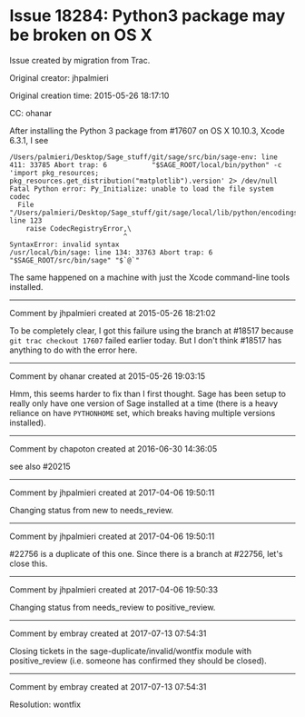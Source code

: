 # Issue 18284: Python3 package may be broken on OS X

Issue created by migration from Trac.

Original creator: jhpalmieri

Original creation time: 2015-05-26 18:17:10

CC:  ohanar

After installing the Python 3 package from #17607 on OS X 10.10.3, Xcode 6.3.1, I see

```
/Users/palmieri/Desktop/Sage_stuff/git/sage/src/bin/sage-env: line 411: 33785 Abort trap: 6           "$SAGE_ROOT/local/bin/python" -c 'import pkg_resources; pkg_resources.get_distribution("matplotlib").version' 2> /dev/null
Fatal Python error: Py_Initialize: unable to load the file system codec
  File "/Users/palmieri/Desktop/Sage_stuff/git/sage/local/lib/python/encodings/__init__.py", line 123
    raise CodecRegistryError,\
                            ^
SyntaxError: invalid syntax
/usr/local/bin/sage: line 134: 33763 Abort trap: 6           "$SAGE_ROOT/src/bin/sage" "$`@`"
```

The same happened on a machine with just the Xcode command-line tools installed.


---

Comment by jhpalmieri created at 2015-05-26 18:21:02

To be completely clear, I got this failure using the branch at #18517 because `git trac checkout 17607` failed earlier today. But I don't think #18517 has anything to do with the error here.


---

Comment by ohanar created at 2015-05-26 19:03:15

Hmm, this seems harder to fix than I first thought. Sage has been setup to really only have one version of Sage installed at a time (there is a heavy reliance on have `PYTHONHOME` set, which breaks having multiple versions installed).


---

Comment by chapoton created at 2016-06-30 14:36:05

see also #20215


---

Comment by jhpalmieri created at 2017-04-06 19:50:11

Changing status from new to needs_review.


---

Comment by jhpalmieri created at 2017-04-06 19:50:11

#22756 is a duplicate of this one. Since there is a branch at #22756, let's close this.


---

Comment by jhpalmieri created at 2017-04-06 19:50:33

Changing status from needs_review to positive_review.


---

Comment by embray created at 2017-07-13 07:54:31

Closing tickets in the sage-duplicate/invalid/wontfix module with positive_review (i.e. someone has confirmed they should be closed).


---

Comment by embray created at 2017-07-13 07:54:31

Resolution: wontfix
